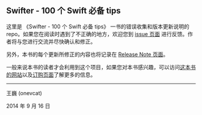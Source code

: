## Swifter - 100 个 Swift 必备 tips

这里是 《Swifter - 100 个 Swift 必备 tips》 一书的错误收集和版本更新说明的 repo。如果您在阅读时遇到了不正确的地方，欢迎您到 [issue 页面](https://github.com/swifter-tips/Public-Issues/issues) 进行反馈。作者将与您进行交流并尽快确认和修正。

另外，本书的每个更新所修正的内容也将记录在 [Release Note 页面](https://github.com/swifter-tips/Public-Issues/wiki/Release-Note)。

一般来说本书的读者才会利用到这个项目，如果您对本书感兴趣，可以访问[这本书的网站](http://swifter.tips)以及[订购页面](http://swifter.tips/buy/)了解更多的信息。

---

王巍 (onevcat) 

2014 年 9 月 16 日